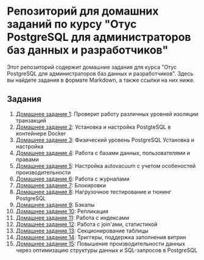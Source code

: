 # Репозиторий для домашних заданий по курсу "Отус PostgreSQL для администраторов баз данных и разработчиков"

Этот репозиторий содержит домашние задания для курса "Отус PostgreSQL для администраторов баз данных и разработчиков". Здесь вы найдете задания в формате Markdown, а также ссылки на них ниже.

## Задания

1. [Домашнее задание 1](HomeWork/Homework_1.md): Проверит работу различных уровней изоляции транзакций
2. [Домашнее задание 2](HomeWork/Homework_2.md): Установка и настройка PostgteSQL в контейнере Docker
3. [Домашнее задание 3](HomeWork/Homework_3.md): Физический уровень PostgreSQL Установка и настройка 
4. [Домашнее задание 4](HomeWork/Homework_4.md): Работа с базами данных, пользователями и правами
5. [Домашнее задание 5](HomeWork/Homework_5.md): Настройка autovacuum с учетом особеностей производительности
6. [Домашнее задание 6](HomeWork/Homework_6.md): Работа с журналами
7. [Домашнее задание 7](HomeWork/Homework_7.md): Блокировки 
8. [Домашнее задание 8](HomeWork/Homework_8.md): Нагрузочное тестирование и тюнинг PostgreSQL
9. [Домашнее задание 9](HomeWork/Homework_9.md): Бэкапы
10. [Домашнее задание 10](HomeWork/Homework_10.md): Репликация
11. [Домашнее задание 11](HomeWork/Homework_11.md): Работа с индексами
12. [Домашнее задание 12](HomeWork/Homework_12.md): Работа с join'ами, статистикой
13. [Домашнее задание 13](HomeWork/Homework_13.md): Cекционирование таблицы
14. [Домашнее задание 14](HomeWork/Homework_14.md): Триггеры, поддержка заполнения витрин
14. [Домашнее задание 15](HomeWork/Homework_15.md): Повышение производительности данных через оптимизацию структуры данных и SQL-запросов в PostgreSQL
